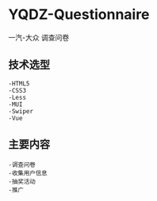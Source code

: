 # YQDZ-Questionnaire
一汽-大众 调查问卷

## 技术选型
	-HTML5
	-CSS3
	-Less
	-MUI
	-Swiper
	-Vue
	
## 主要内容
	-调查问卷
	-收集用户信息
	-抽奖活动
	-推广
	